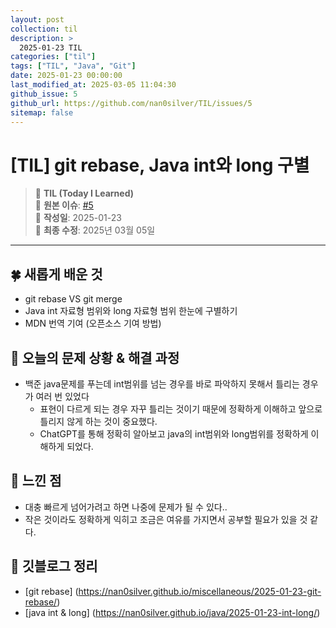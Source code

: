 ```yaml
---
layout: post
collection: til
description: >
  2025-01-23 TIL
categories: ["til"]
tags: ["TIL", "Java", "Git"]
date: 2025-01-23 00:00:00
last_modified_at: 2025-03-05 11:04:30
github_issue: 5
github_url: https://github.com/nan0silver/TIL/issues/5
sitemap: false
---
```


# [TIL] git rebase, Java int와 long 구별

> 📝 **TIL (Today I Learned)**  
> 🔗 **원본 이슈**: [#5](https://github.com/nan0silver/TIL/issues/5)  
> 📅 **작성일**: 2025-01-23  
> 🔄 **최종 수정**: 2025년 03월 05일

---


## 🍀 새롭게 배운 것
- git rebase VS git merge
- Java int 자료형 범위와 long 자료형 범위 한눈에 구별하기
- MDN 번역 기여 (오픈소스 기여 방법)

## 🍎 오늘의 문제 상황 & 해결 과정
- 백준 java문제를 푸는데 int범위를 넘는 경우를 바로 파악하지 못해서 틀리는 경우가 여러 번 있었다
  - 표현이 다르게 되는 경우 자꾸 틀리는 것이기 때문에 정확하게 이해하고 앞으로 틀리지 않게 하는 것이 중요했다.
  - ChatGPT를 통해 정확히 알아보고 java의 int범위와 long범위를 정확하게 이해하게 되었다.

## 🦄 느낀 점
- 대충 빠르게 넘어가려고 하면 나중에 문제가 될 수 있다..
- 작은 것이라도 정확하게 익히고 조금은 여유를 가지면서 공부할 필요가 있을 것 같다.

## 🐬 깃블로그 정리
- [git rebase] (https://nan0silver.github.io/miscellaneous/2025-01-23-git-rebase/)
- [java int & long] (https://nan0silver.github.io/java/2025-01-23-int-long/)

